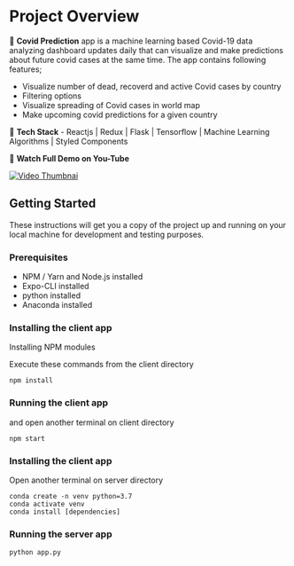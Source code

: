 # Project Overview

🚀 <b>Covid Prediction</b> app is a machine learning based Covid-19 data analyzing dashboard updates daily that can visualize and make predictions about future covid cases at the same time. The app contains following features;<br/>
- Visualize number of dead, recoverd and active Covid cases by country<br/>
- Filtering options<br/>
- Visualize spreading of Covid cases in world map<br/>
- Make upcoming covid predictions for a given country<br/>

🚀 **Tech Stack** - Reactjs | Redux | Flask | Tensorflow | Machine Learning Algorithms | Styled Components <br/>

🚀 **Watch Full Demo on You-Tube** <br/>

[![Video Thumbnai](https://i3.ytimg.com/vi/3DJyT-pR2rs/maxresdefault.jpg)](https://www.youtube.com/watch?v=3DJyT-pR2rs&t=2s)

## Getting Started

These instructions will get you a copy of the project up and running on your local machine for development and testing purposes.

### Prerequisites

- NPM / Yarn and Node.js installed
- Expo-CLI installed
- python installed
- Anaconda installed

### Installing the client app

Installing NPM modules

Execute these commands from the client directory

```
npm install
```

### Running the client app

and open another terminal on client directory
```
npm start
```

### Installing the client app
Open another terminal on server directory
```
conda create -n venv python=3.7
conda activate venv
conda install [dependencies]
```
### Running the server app
```
python app.py
```
